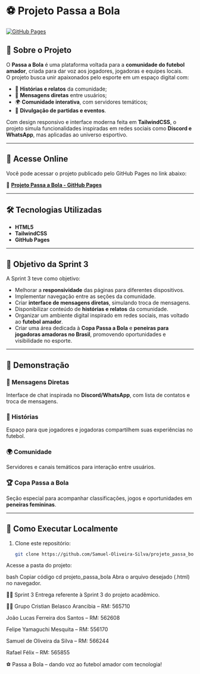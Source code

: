 # ⚽ Projeto Passa a Bola

[![GitHub Pages](https://img.shields.io/badge/Deploy-GitHub%20Pages-blue)](https://github.com/JoaoLucasFSantos/projeto_passa_bola.git)

## 📌 Sobre o Projeto
O **Passa a Bola** é uma plataforma voltada para a **comunidade do futebol amador**, criada para dar voz aos jogadores, jogadoras e equipes locais.  
O projeto busca unir apaixonados pelo esporte em um espaço digital com:
- 📖 **Histórias e relatos** da comunidade;
- 💬 **Mensagens diretas** entre usuários;
- 🌍 **Comunidade interativa**, com servidores temáticos;
- 📰 **Divulgação de partidas e eventos**.

Com design responsivo e interface moderna feita em **TailwindCSS**, o projeto simula funcionalidades inspiradas em redes sociais como **Discord e WhatsApp**, mas aplicadas ao universo esportivo.

---

## 🚀 Acesse Online
Você pode acessar o projeto publicado pelo GitHub Pages no link abaixo:

🔗 **[Projeto Passa a Bola - GitHub Pages](https://joaolucasfsantos.github.io/projeto_passa_bola/)**

---

## 🛠️ Tecnologias Utilizadas
- **HTML5**
- **TailwindCSS**
- **GitHub Pages** 

---

## 🎯 Objetivo da Sprint 3
A Sprint 3 teve como objetivo:
- Melhorar a **responsividade** das páginas para diferentes dispositivos.  
- Implementar navegação entre as seções da comunidade.  
- Criar **interface de mensagens diretas**, simulando troca de mensagens.  
- Disponibilizar conteúdo de **histórias e relatos** da comunidade.  
- Organizar um ambiente digital inspirado em redes sociais, mas voltado ao **futebol amador**.  
- Criar uma área dedicada à **Copa Passa a Bola** e **peneiras para jogadoras amadoras no Brasil**, promovendo oportunidades e visibilidade no esporte.  

---

## 📸 Demonstração
### 💬 Mensagens Diretas
Interface de chat inspirada no **Discord/WhatsApp**, com lista de contatos e troca de mensagens.

### 📖 Histórias
Espaço para que jogadores e jogadoras compartilhem suas experiências no futebol.

### 🌍 Comunidade
Servidores e canais temáticos para interação entre usuários.

### 🏆 Copa Passa a Bola
Seção especial para acompanhar classificações, jogos e oportunidades em **peneiras femininas**.

---

## 🔧 Como Executar Localmente
1. Clone este repositório:
   ```bash
   git clone https://github.com/Samuel-Oliveira-Silva/projeto_passa_bola.git
Acesse a pasta do projeto:

bash
Copiar código
cd projeto_passa_bola
Abra o arquivo desejado (.html) no navegador.

🏃‍♂️ Sprint 3
Entrega referente à Sprint 3 do projeto acadêmico.

👨‍💻 Grupo
Cristian Belasco Arancibia – RM: 565710

João Lucas Ferreira dos Santos – RM: 562608

Felipe Yamaguchi Mesquita – RM: 556170

Samuel de Oliveira da Silva – RM: 566244

Rafael Félix – RM: 565855


⚽ Passa a Bola – dando voz ao futebol amador com tecnologia!

